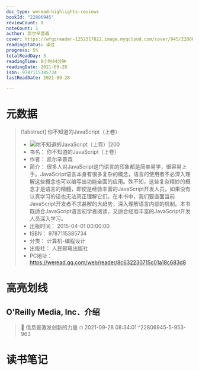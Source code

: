 ```yaml
---
doc_type: weread-highlights-reviews
bookId: "22806945"
reviewCount: 0
noteCount: 1
author: 凯尔辛普森
cover: https://wfqqreader-1252317822.image.myqcloud.com/cover/945/22806945/t7_22806945.jpg
readingStatus: 读过
progress: 5%
totalReadDay: 3
readingTime: 0小时44分钟
readingDate: 2021-09-28
isbn: 9787115385734
lastReadDate: 2021-09-28

---
```

# 元数据
> [!abstract] 你不知道的JavaScript（上卷）
> - ![ 你不知道的JavaScript（上卷）|200](https://wfqqreader-1252317822.image.myqcloud.com/cover/945/22806945/t7_22806945.jpg)
> - 书名： 你不知道的JavaScript（上卷）
> - 作者： 凯尔辛普森
> - 简介： 很多人对JavaScript这门语言的印象都是简单易学，很容易上手。JavaScript语言本身有很多复杂的概念，语言的使用者不必深入理解这些概念也可以编写出功能全面的应用。殊不知，这些复杂精妙的概念才是语言的精髓，即使是经验丰富的JavaScript开发人员，如果没有认真学习的话也无法真正理解它们。在本书中，我们要直面当前JavaScript开发者不求甚解的大趋势，深入理解语言内部的机制。本书既适合JavaScript语言初学者阅读，又适合经验丰富的JavaScript开发人员深入学习。
> - 出版时间： 2015-04-01 00:00:00
> - ISBN： 9787115385734
> - 分类： 计算机-编程设计
> - 出版社： 人民邮电出版社
> - PC地址：https://weread.qq.com/web/reader/8c632230715c01a18c683d8

# 高亮划线

## O'Reilly Media, Inc．介绍

> 📌 信息是激发创新的力量 
> ⏱ 2021-09-28 08:34:01 ^22806945-5-953-963

# 读书笔记

